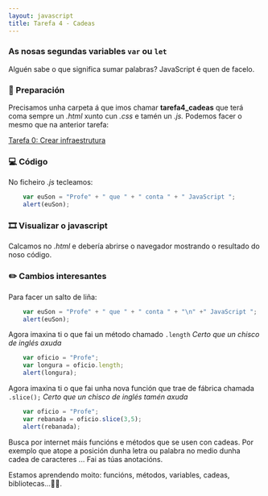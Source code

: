 ```yaml
---
layout: javascript
title: Tarefa 4 - Cadeas
---
```

### As nosas segundas variables `var` ou `let`

Alguén sabe o que significa sumar palabras? JavaScript é quen de facelo.

### 🧺 Preparación

Precisamos unha carpeta á que imos chamar **tarefa4_cadeas** que terá coma sempre un *.html* xunto cun *.css* e tamén un *.js.* Podemos facer o mesmo que na anterior tarefa:

[ Tarefa 0: Crear infraestrutura](../t0)

### 💻 Código

No ficheiro *.js* tecleamos:

```js
    var euSon = "Profe" + " que " + " conta " + " JavaScript ";
    alert(euSon);
```

### 🎞 Visualizar o javascript

Calcamos no *.html* e debería abrirse o navegador mostrando o resultado do noso código.

### ✏️ Cambios interesantes

Para facer un salto de liña:
```js
    var euSon = "Profe" + " que " + " conta " + "\n" +" JavaScript ";
    alert(euSon);
```

Agora imaxina ti o que fai un método chamado  `.length` *Certo que un chisco de inglés axuda* 

```js
    var oficio = "Profe";
    var longura = oficio.length;
    alert(longura);
```

Agora imaxina ti o que fai unha nova función que trae de fábrica chamada  `.slice();`  *Certo que un chisco de inglés tamén axuda* 

```js
    var oficio = "Profe";
    var rebanada = oficio.slice(3,5);
    alert(rebanada);
```

Busca por internet máis funcións e métodos que se usen con cadeas. Por exemplo que atope a posición dunha letra ou palabra no medio dunha cadea de caracteres ... Fai as túas anotacións.

Estamos aprendendo moito: funcións, métodos, variables, cadeas, bibliotecas...👏👏. 
